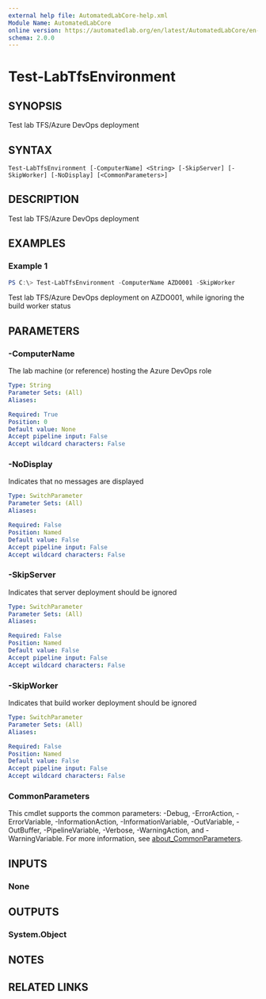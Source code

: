 ```yaml
---
external help file: AutomatedLabCore-help.xml
Module Name: AutomatedLabCore
online version: https://automatedlab.org/en/latest/AutomatedLabCore/en-us/Test-LabTfsEnvironment
schema: 2.0.0
---
```


# Test-LabTfsEnvironment

## SYNOPSIS
Test lab TFS/Azure DevOps deployment

## SYNTAX

```
Test-LabTfsEnvironment [-ComputerName] <String> [-SkipServer] [-SkipWorker] [-NoDisplay] [<CommonParameters>]
```

## DESCRIPTION
Test lab TFS/Azure DevOps deployment

## EXAMPLES

### Example 1
```powershell
PS C:\> Test-LabTfsEnvironment -ComputerName AZDO001 -SkipWorker
```

Test lab TFS/Azure DevOps deployment on AZDO001, while ignoring the build worker status

## PARAMETERS

### -ComputerName
The lab machine (or reference) hosting the Azure DevOps role

```yaml
Type: String
Parameter Sets: (All)
Aliases:

Required: True
Position: 0
Default value: None
Accept pipeline input: False
Accept wildcard characters: False
```

### -NoDisplay
Indicates that no messages are displayed

```yaml
Type: SwitchParameter
Parameter Sets: (All)
Aliases:

Required: False
Position: Named
Default value: False
Accept pipeline input: False
Accept wildcard characters: False
```

### -SkipServer
Indicates that server deployment should be ignored

```yaml
Type: SwitchParameter
Parameter Sets: (All)
Aliases:

Required: False
Position: Named
Default value: False
Accept pipeline input: False
Accept wildcard characters: False
```

### -SkipWorker
Indicates that build worker deployment should be ignored

```yaml
Type: SwitchParameter
Parameter Sets: (All)
Aliases:

Required: False
Position: Named
Default value: False
Accept pipeline input: False
Accept wildcard characters: False
```

### CommonParameters
This cmdlet supports the common parameters: -Debug, -ErrorAction, -ErrorVariable, -InformationAction, -InformationVariable, -OutVariable, -OutBuffer, -PipelineVariable, -Verbose, -WarningAction, and -WarningVariable. For more information, see [about_CommonParameters](http://go.microsoft.com/fwlink/?LinkID=113216).

## INPUTS

### None
## OUTPUTS

### System.Object
## NOTES

## RELATED LINKS

